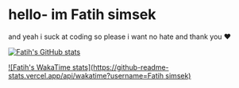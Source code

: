 # hello- im Fatih simsek 

and yeah i suck at coding so please i want no hate and thank you ❤️


[![Fatih's GitHub stats](https://github-readme-stats.vercel.app/api?username=Fatih5252)](https://github.com/anuraghazra/github-readme-stats)

[![Fatih's WakaTime stats](https://github-readme-stats.vercel.app/api/wakatime?username=Fatih simsek)](https://github.com/anuraghazra/github-readme-stats)

